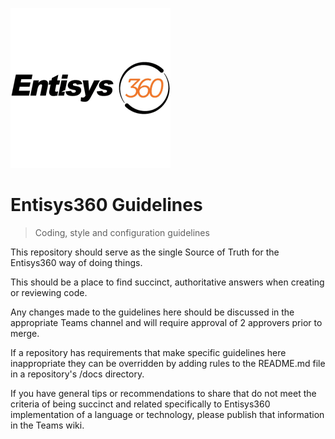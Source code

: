 ![Logo of the project](/docs/images/entisys360.webp)

# Entisys360 Guidelines
> Coding, style and configuration guidelines

This repository should serve as the single Source of Truth for the Entisys360 
way of doing things.

This should be a place to find succinct, authoritative answers when creating or 
reviewing code.

Any changes made to the guidelines here should be discussed in the appropriate 
Teams channel and will require approval of 2 approvers prior to merge.

If a repository has requirements that make specific guidelines here 
inappropriate they can be overridden by adding rules to the README.md file in a 
repository's /docs directory.

If you have general tips or recommendations to share that do not meet the 
criteria of being succinct and related specifically to Entisys360 implementation 
of a language or technology, please publish that information in the Teams wiki.

